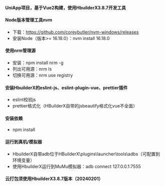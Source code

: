 #### UniApp项目，基于Vue2构建，使用HbuilderX3.8.7开发工具
#### Node版本管理工具nvm
* 下载：https://github.com/coreybutler/nvm-windows/releases
* 安装Node（版本>= 16.18.0）：nvm install 16.18.0
#### 使用nrm管理源
* 安装：npm install nrm -g
* 列出可用源：nrm ls
* 切换可用源：nrm use registry
#### 安装HbuilderX的eslint-js、eslint-plugin-vue、prettier插件
* eslint校验js
* prettier格式化（HBuilderX自带的jsbeautify格式化vue不全面）
#### 安装依赖
* npm install
#### 运行到真机/模拟器
* HbuilderX自带adb位于HBuilderX\plugins\launcher\tools\adbs（可配置到环境变量）
* 使用HbuilderX运行到MuMu模拟器：adb connect 127.0.0.1:7555
#### 云打包须使用HbuilderX3.8.7版本（20240201）